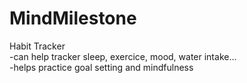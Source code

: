 # MindMilestone
Habit Tracker<br>
-can help tracker sleep, exercice, mood, water intake...<br>
-helps practice goal setting and mindfulness<br>
